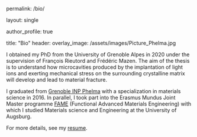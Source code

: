 
permalink: /bio/

layout: single

author_profile: true

title: "Bio"
header:
  overlay_image: /assets/images/Picture_Phelma.jpg

I obtained my PhD from the University of Grenoble Alpes in 2020 under the supervision of François Rieutord and Frédéric Mazen. 
The aim of the thesis is to understand how microcavities produced by the implantation of light ions and exerting mechanical stress on the surrounding crystalline matrix will develop and lead to material fracture. 

I graduated from [Grenoble INP Phelma](https://phelma.grenoble-inp.fr/en) with a specialization in materials science in 2016. In parallel, I took part into the Erasmus Mundus Joint Master programme [FAME](https://www.fame-master.eu/) (Functional Advanced Materials Engineering) with which I studied Materials science and Engineering at the University of Augsburg.


For more details, see my [resume](https://antoinepetit2.github.io/assets/files/CV_Antoine_2024_03.pdf).

